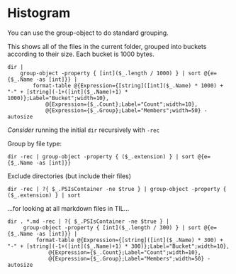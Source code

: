 # Histogram

You can use the group-object to do standard grouping.

This shows all of the files in the current folder, grouped into buckets according to their size. 
Each bucket is 1000 bytes.

    dir |
        group-object -property { [int]($_.length / 1000) } | sort @{e={$_.Name -as [int]}} |
            format-table @{Expression={[string]([int]($_.Name) * 1000) + "-" + [string](-1+([int]($_.Name)+1) * 1000)};Label="Bucket";width=10},
                @{Expression={$_.Count};Label="Count";width=10},
                @{Expression={$_.Group};Label="Members";width=50} -autosize

*Consider* running the initial `dir` recursively with `-rec`				
				
Group by file type:

    dir -rec | group-object -property { ($_.extension) } | sort @{e={$_.Name -as [int]}} 


Exclude directories (but include their files)
	
	dir -rec | ?{ $_.PSIsContainer -ne $true } | group-object -property { ($_.extension) } | sort
	
	
...for looking at all markdown files in TIL...
	
	dir . *.md -rec | ?{ $_.PSIsContainer -ne $true } |
         group-object -property { [int]($_.length / 300) } | sort @{e={$_.Name -as [int]}} |
             format-table @{Expression={[string]([int]($_.Name) * 300) + "-" + [string](-1+([int]($_.Name)+1) * 300)};Label="Bucket";width=10},
                 @{Expression={$_.Count};Label="Count";width=10},
                 @{Expression={$_.Group};Label="Members";width=50} -autosize
